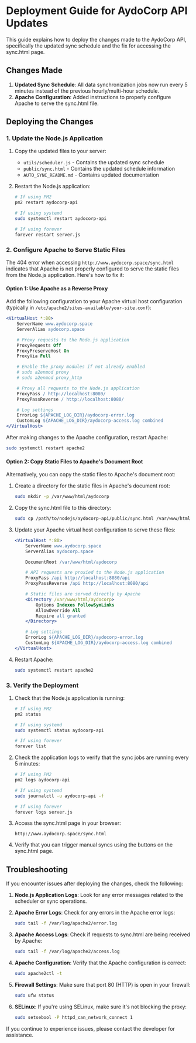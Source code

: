 # Deployment Guide for AydoCorp API Updates

This guide explains how to deploy the changes made to the AydoCorp API, specifically the updated sync schedule and the fix for accessing the sync.html page.

## Changes Made

1. **Updated Sync Schedule**: All data synchronization jobs now run every 5 minutes instead of the previous hourly/multi-hour schedule.
2. **Apache Configuration**: Added instructions to properly configure Apache to serve the sync.html file.

## Deploying the Changes

### 1. Update the Node.js Application

1. Copy the updated files to your server:
   - `utils/scheduler.js` - Contains the updated sync schedule
   - `public/sync.html` - Contains the updated schedule information
   - `AUTO_SYNC_README.md` - Contains updated documentation

2. Restart the Node.js application:
   ```bash
   # If using PM2
   pm2 restart aydocorp-api

   # If using systemd
   sudo systemctl restart aydocorp-api

   # If using forever
   forever restart server.js
   ```

### 2. Configure Apache to Serve Static Files

The 404 error when accessing `http://www.aydocorp.space/sync.html` indicates that Apache is not properly configured to serve the static files from the Node.js application. Here's how to fix it:

#### Option 1: Use Apache as a Reverse Proxy

Add the following configuration to your Apache virtual host configuration (typically in `/etc/apache2/sites-available/your-site.conf`):

```apache
<VirtualHost *:80>
    ServerName www.aydocorp.space
    ServerAlias aydocorp.space

    # Proxy requests to the Node.js application
    ProxyRequests Off
    ProxyPreserveHost On
    ProxyVia Full

    # Enable the proxy modules if not already enabled
    # sudo a2enmod proxy
    # sudo a2enmod proxy_http

    # Proxy all requests to the Node.js application
    ProxyPass / http://localhost:8080/
    ProxyPassReverse / http://localhost:8080/

    # Log settings
    ErrorLog ${APACHE_LOG_DIR}/aydocorp-error.log
    CustomLog ${APACHE_LOG_DIR}/aydocorp-access.log combined
</VirtualHost>
```

After making changes to the Apache configuration, restart Apache:

```bash
sudo systemctl restart apache2
```

#### Option 2: Copy Static Files to Apache's Document Root

Alternatively, you can copy the static files to Apache's document root:

1. Create a directory for the static files in Apache's document root:
   ```bash
   sudo mkdir -p /var/www/html/aydocorp
   ```

2. Copy the sync.html file to this directory:
   ```bash
   sudo cp /path/to/nodejs/aydocorp-api/public/sync.html /var/www/html/aydocorp/
   ```

3. Update your Apache virtual host configuration to serve these files:
   ```apache
   <VirtualHost *:80>
       ServerName www.aydocorp.space
       ServerAlias aydocorp.space

       DocumentRoot /var/www/html/aydocorp

       # API requests are proxied to the Node.js application
       ProxyPass /api http://localhost:8080/api
       ProxyPassReverse /api http://localhost:8080/api

       # Static files are served directly by Apache
       <Directory /var/www/html/aydocorp>
           Options Indexes FollowSymLinks
           AllowOverride All
           Require all granted
       </Directory>

       # Log settings
       ErrorLog ${APACHE_LOG_DIR}/aydocorp-error.log
       CustomLog ${APACHE_LOG_DIR}/aydocorp-access.log combined
   </VirtualHost>
   ```

4. Restart Apache:
   ```bash
   sudo systemctl restart apache2
   ```

### 3. Verify the Deployment

1. Check that the Node.js application is running:
   ```bash
   # If using PM2
   pm2 status

   # If using systemd
   sudo systemctl status aydocorp-api

   # If using forever
   forever list
   ```

2. Check the application logs to verify that the sync jobs are running every 5 minutes:
   ```bash
   # If using PM2
   pm2 logs aydocorp-api

   # If using systemd
   sudo journalctl -u aydocorp-api -f

   # If using forever
   forever logs server.js
   ```

3. Access the sync.html page in your browser:
   ```
   http://www.aydocorp.space/sync.html
   ```

4. Verify that you can trigger manual syncs using the buttons on the sync.html page.

## Troubleshooting

If you encounter issues after deploying the changes, check the following:

1. **Node.js Application Logs**: Look for any error messages related to the scheduler or sync operations.

2. **Apache Error Logs**: Check for any errors in the Apache error logs:
   ```bash
   sudo tail -f /var/log/apache2/error.log
   ```

3. **Apache Access Logs**: Check if requests to sync.html are being received by Apache:
   ```bash
   sudo tail -f /var/log/apache2/access.log
   ```

4. **Apache Configuration**: Verify that the Apache configuration is correct:
   ```bash
   sudo apache2ctl -t
   ```

5. **Firewall Settings**: Make sure that port 80 (HTTP) is open in your firewall:
   ```bash
   sudo ufw status
   ```

6. **SELinux**: If you're using SELinux, make sure it's not blocking the proxy:
   ```bash
   sudo setsebool -P httpd_can_network_connect 1
   ```

If you continue to experience issues, please contact the developer for assistance.